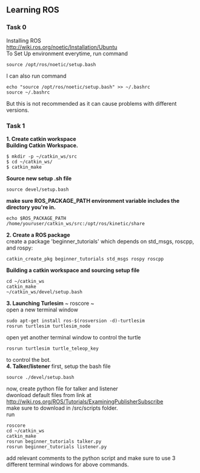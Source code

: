 ## Learning ROS  
### Task 0  
Installing ROS  
http://wiki.ros.org/noetic/Installation/Ubuntu  
To Set Up environment everytime, run command  
~~~
source /opt/ros/noetic/setup.bash
~~~   
I can also run command   
~~~
echo "source /opt/ros/noetic/setup.bash" >> ~/.bashrc  
source ~/.bashrc 
~~~  
But this is not recommended as it can cause problems with different versions.  
### Task 1  
**1. Create catkin workspace**  
**Building Catkin Workspace.**  
~~~  
$ mkdir -p ~/catkin_ws/src  
$ cd ~/catkin_ws/  
$ catkin_make  
~~~  
**Source new setup .sh file**  
~~~  
source devel/setup.bash  
~~~  
**make sure ROS_PACKAGE_PATH environment variable includes the directory you're in.**  
~~~  
echo $ROS_PACKAGE_PATH
/home/youruser/catkin_ws/src:/opt/ros/kinetic/share  
~~~  
**2. Create a ROS package**  
create a package 'beginner_tutorials' which depends on std_msgs, roscpp, and rospy:  
~~~
catkin_create_pkg beginner_tutorials std_msgs rospy roscpp
~~~  
**Building a catkin workspace and sourcing setup file**
~~~
cd ~/catkin_ws  
catkin_make  
~/catkin_ws/devel/setup.bash  
~~~  
**3. Launching Turlesim**
~ roscore ~  
open a new terminal window
~~~  
sudo apt-get install ros-$(rosversion -d)-turtlesim  
rosrun turtlesim turtlesim_node  
~~~  
open yet another terminal window to control the turtle  
~~~  
rosrun turtlesim turtle_teleop_key  
~~~  
to control the bot.  
**4. Talker/listener**
first, setup the bash file  
~~~  
source ./devel/setup.bash
~~~  
now, create python file for talker and listener  
dwonload default files from link at http://wiki.ros.org/ROS/Tutorials/ExaminingPublisherSubscribe  
make sure to download in /src/scripts folder.  
run  
~~~  
roscore  
cd ~/catkin_ws  
catkin_make  
rosrun beginner_tutorials talker.py  
rosrun beginner_tutorials listener.py  
~~~  
add relevant comments to the python script and make sure to use 3 different terminal windows for above commands.  


